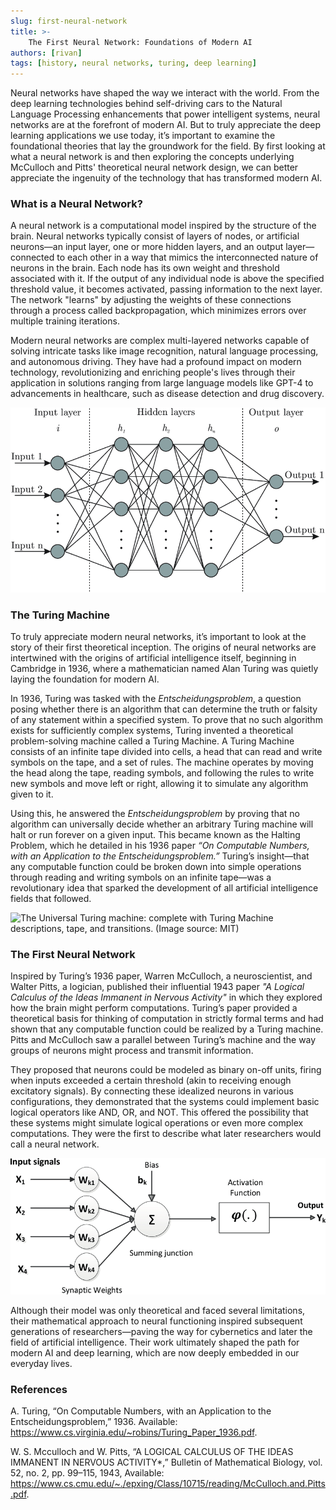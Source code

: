 ```yaml
---
slug: first-neural-network
title: >-
    The First Neural Network: Foundations of Modern AI
authors: [rivan]
tags: [history, neural networks, turing, deep learning]
---
```

Neural networks have shaped the way we interact with the world. From the deep learning technologies behind self-driving cars to the Natural Language Processing enhancements that power intelligent systems, neural networks are at the forefront of modern AI. But to truly appreciate the deep learning applications we use today, it’s important to examine the foundational theories that lay the groundwork for the field. By first looking at what a neural network is and then exploring the concepts underlying McCulloch and Pitts' theoretical neural network design, we can better appreciate the ingenuity of the technology that has transformed modern AI.

### What is a Neural Network?
A neural network is a computational model inspired by the structure of the brain. Neural networks typically consist of layers of nodes, or artificial neurons—an input layer, one or more hidden layers, and an output layer—connected to each other in a way that mimics the interconnected nature of neurons in the brain. Each node has its own weight and threshold associated with it. If the output of any individual node is above the specified threshold value, it becomes activated, passing information to the next layer. The network "learns" by adjusting the weights of these connections through a process called backpropagation, which minimizes errors over multiple training iterations.

Modern neural networks are complex multi-layered networks capable of solving intricate tasks like image recognition, natural language processing, and autonomous driving. They have had a profound impact on modern technology, revolutionizing and enriching people's lives through their application in solutions ranging from large language models like GPT-4 to advancements in healthcare, such as disease detection and drug discovery.

![How an artificial neural network works: input layer, hidden layers, output layers. (Image source: Facundo Bre)](/img/blog/neural-network-1.png)

### The Turing Machine
To truly appreciate modern neural networks, it’s important to look at the story of their first theoretical inception. The origins of neural networks are intertwined with the origins of artificial intelligence itself, beginning in Cambridge in 1936, where a mathematician named Alan Turing was quietly laying the foundation for modern AI.

In 1936, Turing was tasked with the *Entscheidungsproblem*, a question posing whether there is an algorithm that can determine the truth or falsity of any statement within a specified system. To prove that no such algorithm exists for sufficiently complex systems, Turing invented a theoretical problem-solving machine called a Turing Machine. A Turing Machine consists of an infinite tape divided into cells, a head that can read and write symbols on the tape, and a set of rules. The machine operates by moving the head along the tape, reading symbols, and following the rules to write new symbols and move left or right, allowing it to simulate any algorithm given to it.

Using this, he answered the *Entscheidungsproblem* by proving that no algorithm can universally decide whether an arbitrary Turing machine will halt or run forever on a given input. This became known as the Halting Problem, which he detailed in his 1936 paper *“On Computable Numbers, with an Application to the Entscheidungsproblem.”* Turing’s insight—that any computable function could be broken down into simple operations through reading and writing symbols on an infinite tape—was a revolutionary idea that sparked the development of all artificial intelligence fields that followed.

![The Universal Turing machine: complete with Turing Machine descriptions, tape, and transitions. (Image source: MIT)](/img/blog/neural-network-2.png)

### The First Neural Network
Inspired by Turing’s 1936 paper, Warren McCulloch, a neuroscientist, and Walter Pitts, a logician, published their influential 1943 paper *"A Logical Calculus of the Ideas Immanent in Nervous Activity"* in which they explored how the brain might perform computations. Turing’s paper provided a theoretical basis for thinking of computation in strictly formal terms and had shown that any computable function could be realized by a Turing machine. Pitts and McCulloch saw a parallel between Turing’s machine and the way groups of neurons might process and transmit information.

They proposed that neurons could be modeled as binary on-off units, firing when inputs exceeded a certain threshold (akin to receiving enough excitatory signals). By connecting these idealized neurons in various configurations, they demonstrated that the systems could implement basic logical operators like AND, OR, and NOT. This offered the possibility that these systems might simulate logical operations or even more complex computations. They were the first to describe what later researchers would call a neural network.

![The McCulloch-Pitts Neuron Model. (Image source: available under fair use, Creative Commons)](/img/blog/neural-network-3.png)

Although their model was only theoretical and faced several limitations, their mathematical approach to neural functioning inspired subsequent generations of researchers—paving the way for cybernetics and later the field of artificial intelligence. Their work ultimately shaped the path for modern AI and deep learning, which are now deeply embedded in our everyday lives.

### References
A. Turing, “On Computable Numbers, with an Application to the Entscheidungsproblem,” 1936. Available: https://www.cs.virginia.edu/~robins/Turing_Paper_1936.pdf.

W. S. Mcculloch and W. Pitts, “A LOGICAL CALCULUS OF THE IDEAS IMMANENT IN NERVOUS ACTIVITY*,” Bulletin of Mathematical Biology, vol. 52, no. 2, pp. 99–115, 1943, Available: https://www.cs.cmu.edu/~./epxing/Class/10715/reading/McCulloch.and.Pitts.pdf.